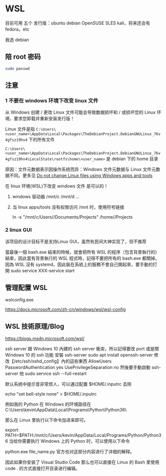 # WSL

目前可用 五个 发行版：ubuntu debian OpenSUSE SLES kali，将来还会有fedora，etc

我选 debian

## 陪 root 密码

```sh
sudo passwd
```

## 注意

### 1 不要在 windows 环境下改变 linux 文件

从 Windows 创建 / 更改 Linux 文件可能会导致数据损坏和 / 或损坏您的 Linux 环境，要求您卸载并重新安装发行版！

Linux 文件是指 `C:\Users\<user_name>\AppData\Local\Packages\TheDebianProject.DebianGNULinux_76v4gfsz19hv4` 下的所有文件

`C:\Users\<user_name>\AppData\Local\Packages\TheDebianProject.DebianGNULinux_76v4gfsz19hv4\LocalState\rootfs\home\<user_name>` 是 debian 下的 home 目录

原因：文件元数据表示因操作系统而异：Windows 文件元数据与 Linux 文件元数据不同。更多见 [Do not change Linux files using Windows apps and tools](https://blogs.msdn.microsoft.com/commandline/2016/11/17/do-not-change-linux-files-using-windows-apps-and-tools/)

在 linux 环境(WSL)下改变 windows 文件 是可以的！

1. windows 驱动器 /mnt/c /mnt/d ...
1. 当 linux apps/tools 没有权限访问 /mnt 时，使用符号链接

    ln -s "/mnt/c/Users/<Windows User>/Documents/Projects" /home/<Linux User>/Projects

### 2 linux GUI

该项目的设计目标不是支持Linux GUI，虽然有民间大神实现了，但不推荐

當最後一個 bash.exe 結束的時候，就會把所有 WSL 的程序（包含背景執行的）結束，因此當有背景執行的 WSL 程式時，記得不要把所有的 bash.exe 都關掉。
因為 WSL 沒有 systemd，因此裝在系統上的服務不會自己開起來，要手動的打開
sudo service XXX-service start

## 管理配置 WSL

wslconfig.exe

https://docs.microsoft.com/zh-cn/windows/wsl/wsl-config

## WSL 技術原理/Blog

https://blogs.msdn.microsoft.com/wsl/

ssh server
跟 Windows 10 內建的 ssh server 衝突，所以記得要改 port 或是關 Windows 10 的 ssh 功能
安裝 ssh-server
sudo apt install openssh-server
修改【/etc/ssh/sshd_config】內的這些東西
AllowUsers <yourusername>
PasswordAuthentication yes
UsePrivilegeSeparation no
然後要手動啟動 ssh-server 他
sudo service ssh --full-restart


默认系统中提示音非常烦人，可以通过配置 $HOME/.inputrc 去除

echo "set bell-style none" > $HOME/.inputrc





例如我的 Python 在 Windows 的环境路径在 C:\Users\kevin\AppData\Local\Programs\Python\Python36\

那么在 Linux 里执行以下命令加进来即可。

export PATH=$PATH:/mnt/c/Users/kevin/AppData/Local/Programs/Python/Python36
当给你需要执行 Windows 上的 Python 时，可以使用以下命令

python.exe file_name.py
官方也对这部分内容进行了详细的解释。

因此如果你安装了 Visual Studio Code 那么也可以直接在 Linux 的 Bash 里使用 code . 的方式直接打开目录进行编辑。
